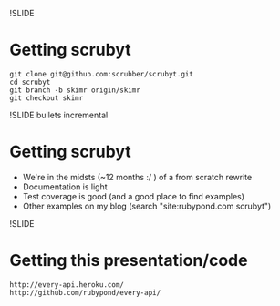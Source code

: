 !SLIDE
# Getting scrubyt

    git clone git@github.com:scrubber/scrubyt.git
    cd scrubyt
    git branch -b skimr origin/skimr
    git checkout skimr

!SLIDE bullets incremental
# Getting scrubyt

* We're in the midsts (~12 months :/ ) of a from scratch rewrite
* Documentation is light
* Test coverage is good (and a good place to find examples)
* Other examples on my blog (search "site:rubypond.com scrubyt")

!SLIDE
# Getting this presentation/code

    http://every-api.heroku.com/
    http://github.com/rubypond/every-api/